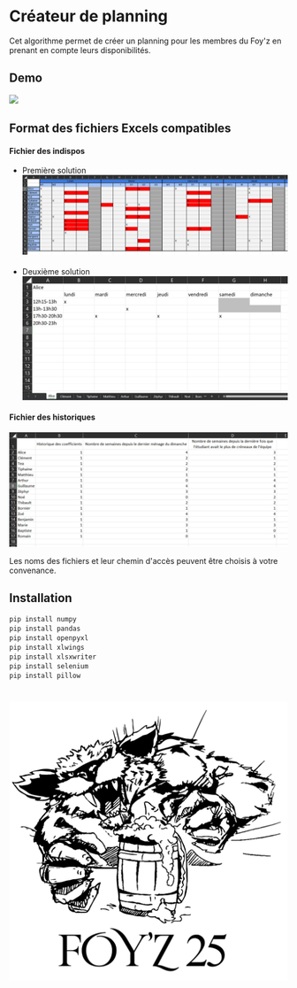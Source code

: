 
# Créateur de planning

Cet algorithme permet de créer un planning pour les membres du Foy'z en prenant en compte leurs disponibilités. 

## Demo

![](/Ressources/Readme_ressources/demo.gif)

## Format des fichiers Excels compatibles

#### Fichier des indispos

- Première solution
![App Screenshot](/Ressources/Readme_ressources/indispo_screen.png)
####
- Deuxième solution
![App Screenshot](/Ressources/Readme_ressources/indispo_screen2.png)
####

#### Fichier des historiques
![App Screenshot](/Ressources/Readme_ressources/historic_screen.png)

Les noms des fichiers et leur chemin d'accès peuvent être choisis à votre convenance.

## Installation

```ruby
pip install numpy
pip install pandas
pip install openpyxl
pip install xlwings
pip install xlsxwriter
pip install selenium
pip install pillow
```
#
![Logo](/Ressources/foyz.png)

